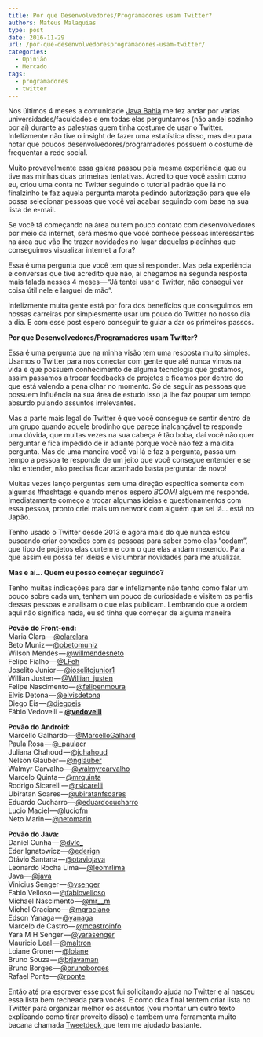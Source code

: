 ```yaml
---
title: Por que Desenvolvedores/Programadores usam Twitter?
authors: Mateus Malaquias
type: post
date: 2016-11-29
url: /por-que-desenvolvedoresprogramadores-usam-twitter/
categories:
  - Opinião
  - Mercado
tags:
  - programadores
  - twitter
---
```


<p class="graf graf--p graf--hasDropCapModel graf--hasDropCap">
  <span class="graf-dropCap">N</span>os últimos 4 meses a comunidade <a class="markup--anchor markup--p-anchor" href="https://twitter.com/javabahia" target="_blank">Java Bahia</a> me fez andar por varias universidades/faculdades e em todas elas perguntamos (não andei sozinho por aí) durante as palestras quem tinha costume de usar o Twitter. Infelizmente não tive o insight de fazer uma estatística disso, mas deu para notar que poucos desenvolvedores/programadores possuem o costume de frequentar a rede social.
</p>

<p class="graf graf--p">
  Muito provavelmente essa galera passou pela mesma experiência que eu tive nas minhas duas primeiras tentativas. Acredito que você assim como eu, criou uma conta no Twitter seguindo o tutorial padrão que lá no finalzinho te faz aquela pergunta marota pedindo autorização para que ele possa selecionar pessoas que você vai acabar seguindo com base na sua lista de e-mail.
</p>

<p class="graf graf--p">
  Se você tá começando na área ou tem pouco contato com desenvolvedores por meio da internet, será mesmo que você conhece pessoas interessantes na área que vão lhe trazer novidades no lugar daquelas piadinhas que conseguimos visualizar internet a fora?
</p>

<p class="graf graf--p">
  Essa é uma pergunta que você tem que si responder. Mas pela experiência e conversas que tive acredito que não, aí chegamos na segunda resposta mais falada nesses 4 meses — “Já tentei usar o Twitter, não consegui ver coisa útil nele e larguei de mão”.
</p>

<p class="graf graf--p">
  Infelizmente muita gente está por fora dos benefícios que conseguimos em nossas carreiras por simplesmente usar um pouco do Twitter no nosso dia a dia. E com esse post espero conseguir te guiar a dar os primeiros passos.
</p>

<p class="graf graf--p">
  <strong class="markup--strong markup--p-strong">Por que Desenvolvedores/Programadores usam Twitter?</strong>
</p>

<p class="graf graf--p">
  Essa é uma pergunta que na minha visão tem uma resposta muito simples. Usamos o Twitter para nos conectar com gente que até nunca vimos na vida e que possuem conhecimento de alguma tecnologia que gostamos, assim passamos a trocar feedbacks de projetos e ficamos por dentro do que está valendo a pena olhar no momento. Só de seguir as pessoas que possuem influência na sua área de estudo isso já lhe faz poupar um tempo absurdo pulando assuntos irrelevantes.
</p>

<p class="graf graf--p">
  Mas a parte mais legal do Twitter é que você consegue se sentir dentro de um grupo quando aquele brodinho que parece inalcançável te responde uma dúvida, que muitas vezes na sua cabeça é tão boba, daí você não quer perguntar e fica impedido de ir adiante porque você não fez a maldita pergunta. Mas de uma maneira você vai lá e faz a pergunta, passa um tempo a pessoa te responde de um jeito que você consegue entender e se não entender, não precisa ficar acanhado basta perguntar de novo!
</p>

<p class="graf graf--p">
  Muitas vezes lanço perguntas sem uma direção específica somente com algumas #hashtags e quando menos espero <em class="markup--em markup--p-em">BOOM! </em>alguém me responde. Imediatamente começo a trocar algumas ideias e questionamentos com essa pessoa, pronto criei mais um network com alguém que sei lá… está no Japão.
</p>

<p class="graf graf--p">
  Tenho usado o Twitter desde 2013 e agora mais do que nunca estou buscando criar conexões com as pessoas para saber como elas “codam”, que tipo de projetos elas curtem e com o que elas andam mexendo. Para que assim eu possa ter ideias e vislumbrar novidades para me atualizar.
</p>

<p class="graf graf--p">
  <strong class="markup--strong markup--p-strong">Mas e aí… Quem eu posso começar seguindo?</strong>
</p>

<p class="graf graf--p">
  Tenho muitas indicações para dar e infelizmente não tenho como falar um pouco sobre cada um, tenham um pouco de curiosidade e visitem os perfis dessas pessoas e analisam o que elas publicam. Lembrando que a ordem aqui não significa nada, eu só tinha que começar de alguma maneira
</p>

<p class="graf graf--p">
  <strong class="markup--strong markup--p-strong">Povão do Front-end:</strong><br /> Maria Clara — <a class="markup--anchor markup--p-anchor" title="Twitter profile for @olarclara" href="https://twitter.com/olarclara" target="_blank">@olarclara</a><br /> Beto Muniz — <a class="markup--anchor markup--p-anchor" title="Twitter profile for @obetomuniz" href="https://twitter.com/obetomuniz" target="_blank">@obetomuniz</a><br /> Wilson Mendes — <a class="markup--anchor markup--p-anchor" title="Twitter profile for @willmendesneto" href="https://twitter.com/willmendesneto" target="_blank">@willmendesneto</a><br /> Felipe Fialho — <a class="markup--anchor markup--p-anchor" title="Twitter profile for @LFeh" href="https://twitter.com/LFeh" target="_blank">@LFeh</a><br /> Joselito Junior — <a class="markup--anchor markup--p-anchor" title="Twitter profile for @joselitojunior1" href="https://twitter.com/joselitojunior1" target="_blank">@joselitojunior1</a><br /> Willian Justen — <a class="markup--anchor markup--p-anchor" title="Twitter profile for @Willian_justen" href="https://twitter.com/Willian_justen" target="_blank">@Willian_justen</a><br /> Felipe Nascimento — <a class="markup--anchor markup--p-anchor" title="Twitter profile for @felipenmoura" href="https://twitter.com/felipenmoura" target="_blank">@felipenmoura</a><br /> Elvis Detona — <a class="markup--anchor markup--p-anchor" title="Twitter profile for @elvisdetona" href="https://twitter.com/elvisdetona" target="_blank">@elvisdetona</a><br /> Diego Eis — <a href="https://twitter.com/diegoeis">@diegoeis</a><br /> Fábio Vedovelli &#8211; <strong><a class="ProfileHeaderCard-screennameLink u-linkComplex js-nav" href="https://twitter.com/vedovelli">@<span class="u-linkComplex-target">vedovelli</span></a></strong>
</p>

<p class="graf graf--p">
  <strong class="markup--strong markup--p-strong">Povão do Android:</strong><br /> Marcello Galhardo — <a class="markup--anchor markup--p-anchor" title="Twitter profile for @MarcelloGalhard" href="https://twitter.com/MarcelloGalhard" target="_blank">@MarcelloGalhard</a><br /> Paula Rosa — <a class="markup--anchor markup--p-anchor" title="Twitter profile for @_paulacr" href="https://twitter.com/_paulacr" target="_blank">@_paulacr</a><br /> Juliana Chahoud — <a class="markup--anchor markup--p-anchor" title="Twitter profile for @jchahoud" href="https://twitter.com/jchahoud" target="_blank">@jchahoud</a><br /> Nelson Glauber — <a class="markup--anchor markup--p-anchor" title="Twitter profile for @nglauber" href="https://twitter.com/nglauber" target="_blank">@nglauber</a><br /> Walmyr Carvalho — <a class="markup--anchor markup--p-anchor" title="Twitter profile for @walmyrcarvalho" href="https://twitter.com/walmyrcarvalho" target="_blank">@walmyrcarvalho</a><br /> Marcelo Quinta — <a class="markup--anchor markup--p-anchor" title="Twitter profile for @mrquinta" href="https://twitter.com/mrquinta" target="_blank">@mrquinta</a><br /> Rodrigo Sicarelli — <a class="markup--anchor markup--p-anchor" title="Twitter profile for @rsicarelli" href="https://twitter.com/rsicarelli" target="_blank">@rsicarelli</a><br /> Ubiratan Soares — <a class="markup--anchor markup--p-anchor" title="Twitter profile for @ubiratanfsoares" href="https://twitter.com/ubiratanfsoares" target="_blank">@ubiratanfsoares</a><br /> Eduardo Cucharro — <a class="markup--anchor markup--p-anchor" title="Twitter profile for @eduardocucharro" href="https://twitter.com/eduardocucharro" target="_blank">@eduardocucharro</a><br /> Lucio Maciel — <a class="markup--anchor markup--p-anchor" title="Twitter profile for @luciofm" href="https://twitter.com/luciofm" target="_blank">@luciofm</a><br /> Neto Marin — <a class="markup--anchor markup--p-anchor" title="Twitter profile for @netomarin" href="https://twitter.com/netomarin" target="_blank">@netomarin</a>
</p>

<p class="graf graf--p">
  <strong class="markup--strong markup--p-strong">Povão do Java:</strong><br /> Daniel Cunha — <a class="markup--anchor markup--p-anchor" title="Twitter profile for @dvlc_" href="https://twitter.com/dvlc_" target="_blank">@dvlc_</a><br /> Eder Ignatowicz — <a class="markup--anchor markup--p-anchor" title="Twitter profile for @ederign" href="https://twitter.com/ederign" target="_blank">@ederign</a><br /> Otávio Santana — <a class="markup--anchor markup--p-anchor" title="Twitter profile for @otaviojava" href="https://twitter.com/otaviojava" target="_blank">@otaviojava</a><br /> Leonardo Rocha Lima — <a class="markup--anchor markup--p-anchor" title="Twitter profile for @leomrlima" href="https://twitter.com/leomrlima" target="_blank">@leomrlima</a><br /> Java — <a class="markup--anchor markup--p-anchor" title="Twitter profile for @java" href="https://twitter.com/java" target="_blank">@java</a><br /> Vinicius Senger — <a class="markup--anchor markup--p-anchor" title="Twitter profile for @vsenger" href="https://twitter.com/vsenger" target="_blank">@vsenger</a><br /> Fabio Velloso — <a class="markup--anchor markup--p-anchor" title="Twitter profile for @fabiovelloso" href="https://twitter.com/fabiovelloso" target="_blank">@fabiovelloso</a><br /> Michael Nascimento — <a class="markup--anchor markup--p-anchor" title="Twitter profile for @mr__m" href="https://twitter.com/mr__m" target="_blank">@mr__m</a><br /> Michel Graciano — <a class="markup--anchor markup--p-anchor" title="Twitter profile for @mgraciano" href="https://twitter.com/mgraciano" target="_blank">@mgraciano</a><br /> Edson Yanaga — <a class="markup--anchor markup--p-anchor" title="Twitter profile for @yanaga" href="https://twitter.com/yanaga" target="_blank">@yanaga</a><br /> Marcelo de Castro — <a class="markup--anchor markup--p-anchor" title="Twitter profile for @mcastroinfo" href="https://twitter.com/mcastroinfo" target="_blank">@mcastroinfo</a><br /> Yara M H Senger — <a class="markup--anchor markup--p-anchor" title="Twitter profile for @yarasenger" href="https://twitter.com/yarasenger" target="_blank">@yarasenger</a><br /> Mauricio Leal — <a class="markup--anchor markup--p-anchor" title="Twitter profile for @maltron" href="https://twitter.com/maltron" target="_blank">@maltron</a><br /> Loiane Groner — <a class="markup--anchor markup--p-anchor" title="Twitter profile for @loiane" href="https://twitter.com/loiane" target="_blank">@loiane</a><br /> Bruno Souza — <a class="markup--anchor markup--p-anchor" title="Twitter profile for @brjavaman" href="https://twitter.com/brjavaman" target="_blank">@brjavaman</a><br /> Bruno Borges — <a class="markup--anchor markup--p-anchor" title="Twitter profile for @brunoborges" href="https://twitter.com/brunoborges" target="_blank">@brunoborges</a><br /> Rafael Ponte — <a class="markup--anchor markup--p-anchor" title="Twitter profile for @rponte" href="https://twitter.com/rponte" target="_blank">@rponte</a>
</p>

<p class="graf graf--p">
  Então até pra escrever esse post fui solicitando ajuda no Twitter e aí nasceu essa lista bem recheada para vocês. E como dica final tentem criar lista no Twitter para organizar melhor os assuntos (vou montar um outro texto explicando como tirar proveito disso) e também uma ferramenta muito bacana chamada <a class="markup--anchor markup--p-anchor" href="https://tweetdeck.twitter.com/" target="_blank">Tweetdeck </a>que tem me ajudado bastante.
</p>